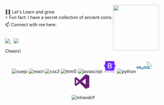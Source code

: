 <img align ="right" src = "https://i.imgur.com/w4pKOQi.jpg" width="150" height="150">

👨‍💻 Let's Learn and grow<br />
⚡ Fun fact: I have a secret collection of ancient coins. <br />
📫 Connect with me here:<br />
<br />

<p>
	<a href="https://www.linkedin.com/in/m-hendri-febriansyah">
		<img src="https://img.shields.io/badge/hendri-febriansyah-386938188?style=flat&logo=linkedin">
	</a> &nbsp; 
	<a href="https://twitter.com/hendrifbs">
		<img src="https://img.shields.io/badge/@hendrifbs-30302f?style=flat&logo=twitter">
	</a>
</p>

Cheers!
<p align="center">
	<img src=https://devicons.github.io/devicon/devicon.git/icons/vuejs/vuejs-original-wordmark.svg alt=vuejs width="40" height="40"/> 
	<img src=https://devicons.github.io/devicon/devicon.git/icons/react/react-original-wordmark.svg alt=react width="40" height="40"/> 
	<img src=https://devicons.github.io/devicon/devicon.git/icons/css3/css3-original-wordmark.svg alt=css3 width="40" height="40"/> 
	<img src=https://devicons.github.io/devicon/devicon.git/icons/html5/html5-original-wordmark.svg alt=html5 width="40" height="40"/> 
	<img src=https://devicons.github.io/devicon/devicon.git/icons/javascript/javascript-original.svg alt=javascript width="40" height="40"/> 
	<img src=https://raw.githubusercontent.com/devicons/devicon/master/icons/bootstrap/bootstrap-plain-wordmark.svg alt=Bootstrap width="40" height="40"/> 
	<img src=https://devicons.github.io/devicon/devicon.git/icons/python/python-original-wordmark.svg alt=python width="50" height="50"/>
	<img src=https://raw.githubusercontent.com/devicons/devicon/master/icons/mysql/mysql-plain-wordmark.svg alt=mysql width="50" height="50"/> 
	<img src=https://raw.githubusercontent.com/devicons/devicon/master/icons/visualstudio/visualstudio-plain.svg alt=vs-code width="50" height="50"/>
</p>
<div align="center">&nbsp;
	<img align="center" src="https://github-readme-stats.vercel.app/api?username=mhendrif&show_icons=true" alt="mhendrif" />
</div>

